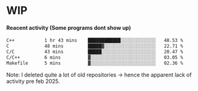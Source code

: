 # WIP

#### Reacent activity (Some programs dont show up)
<!--START_SECTION:waka-->

```txt
C++           1 hr 43 mins    ████████████░░░░░░░░░░░░░   48.53 %
C             48 mins         █████▓░░░░░░░░░░░░░░░░░░░   22.71 %
C/C           43 mins         █████░░░░░░░░░░░░░░░░░░░░   20.47 %
C/C++         6 mins          ▓░░░░░░░░░░░░░░░░░░░░░░░░   03.05 %
Makefile      5 mins          ▓░░░░░░░░░░░░░░░░░░░░░░░░   02.36 %
```

<!--END_SECTION:waka-->

Note: I deleted quite a lot of old repositories -> hence the apparent lack of activity pre feb 2025.
